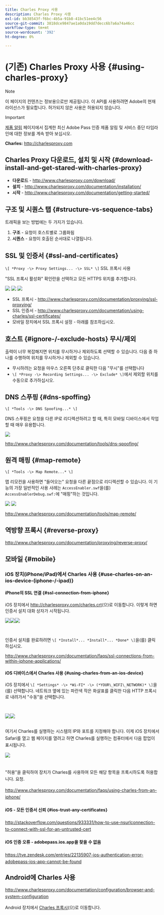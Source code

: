 ```yaml
---
title: Charles Proxy 사용
description: Charles Proxy 사용
exl-id: bb38543f-f6bc-4b5a-91b8-41bc51ee4c56
source-git-commit: 3818dce9847ae1a0da19dd7decc6b7a6a74a46cc
workflow-type: tm+mt
source-wordcount: '392'
ht-degree: 0%

---
```


# (기존) Charles Proxy 사용 {#using-charles-proxy}

>[!NOTE]
>
>이 페이지의 컨텐츠는 정보용으로만 제공됩니다. 이 API를 사용하려면 Adobe의 현재 라이선스가 필요합니다. 허가되지 않은 사용은 허용되지 않습니다.

>[!IMPORTANT]
>
> [제품 알림](/help/authentication/product-announcements.md) 페이지에서 집계한 최신 Adobe Pass 인증 제품 알림 및 서비스 중단 타임라인에 대한 정보를 계속 받아 보십시오.

**Charles:** <http://charlesproxy.com>


## Charles Proxy 다운로드, 설치 및 시작 {#download-install-and-get-stared-with-charles-proxy}

- **다운로드** - <http://www.charlesproxy.com/download/>
- **설치** - <http://www.charlesproxy.com/documentation/installation/>
- **시작** - <http://www.charlesproxy.com/documentation/getting-started/>


## 구조 및 시퀀스 탭 {#structure-vs-sequence-tabs}

트래픽을 보는 방법에는 두 가지가 있습니다.

1. **구조** - 요청이 호스트별로 그룹화됨
1. **시퀀스** - 요청이 호출된 순서대로 나열됩니다.


## SSL 및 인증서 {#ssl-and-certificates}

`\[ *Proxy -\> Proxy Settings... -\> SSL* \]` SSL 프록시 사용

&quot;SSL 프록시 활성화&quot; 확인란을 선택하고 모든 HTTPS 위치를 추가합니다.


![](https://dzf8vqv24eqhg.cloudfront.net/userfiles/258/326/ckfinder/images/ProxySettings.PNG) ![](https://dzf8vqv24eqhg.cloudfront.net/userfiles/258/326/ckfinder/images/SSLSettings.PNG) ![](https://dzf8vqv24eqhg.cloudfront.net/userfiles/258/326/ckfinder/images/AddHttpsLocations.PNG)



- SSL 프록시 - <http://www.charlesproxy.com/documentation/proxying/ssl-proxying/>
- SSL 인증서 - <http://www.charlesproxy.com/documentation/using-charles/ssl-certificates/>
- 모바일 장치에서 SSL 프록시 설정 - 아래를 참조하십시오.


## 호스트 {#ignore-/-exclude-hosts} 무시/제외

출력이 너무 복잡해지면 위치를 무시하거나 제외하도록 선택할 수 있습니다. 다음 중 하나를 수행하여 위치를 무시하거나 제외할 수 있습니다.

- 무시하려는 요청을 마우스 오른쪽 단추로 클릭한 다음 &quot;무시&quot;를 선택합니다
- `\[ *Proxy -\> Recording Settings... -\> Exclude* \]`에서 제외할 위치를 수동으로 추가하십시오.


## DNS 스푸핑 {#dns-spoffing}

`\[ *Tools -\> DNS Spoofing...* \]`



DNS 스푸핑은 요청을 다른 IP로 리디렉션하려고 할 때, 특히 모바일 디바이스에서 작업할 때 매우 유용합니다.

![](https://dzf8vqv24eqhg.cloudfront.net/userfiles/258/326/ckfinder/images/DNSSpoofing.PNG)

<http://www.charlesproxy.com/documentation/tools/dns-spoofing/>


## 원격 매핑 {#map-remote}

`\[ *Tools -\> Map Remote...* \]`



맵 리모컨을 사용하면 &quot;들어오는&quot; 요청을 다른 끝점으로 리디렉션할 수 있습니다. 이 기능의 가장 일반적인 사용 사례는 `AccessEnabler.swf`을(를) `AccessEnablerDebug.swf:`에 &quot;매핑&quot;하는 것입니다.

![](https://dzf8vqv24eqhg.cloudfront.net/userfiles/258/326/ckfinder/images/MapRemote.PNG) ![](https://dzf8vqv24eqhg.cloudfront.net/userfiles/258/326/ckfinder/images/MapRemoteAdd.PNG)

<http://www.charlesproxy.com/documentation/tools/map-remote/>



## 역방향 프록시 {#reverse-proxy}

<http://www.charlesproxy.com/documentation/proxying/reverse-proxy/>

## 모바일 {#mobile}

### iOS 장치(iPhone/iPad)에서 Charles 사용 {#use-charles-on-an-ios-device-(iphone-/-ipad)}

#### iPhone의 SSL 연결 {#ssl-connection-from-iphone}

iOS 장치에서 <http://charlesproxy.com/charles.crt>(으)로 이동합니다.  이렇게 하면 인증서 설치 대화 상자가 시작됩니다.

![](https://dzf8vqv24eqhg.cloudfront.net/userfiles/258/326/ckfinder/images/iOSDeviceSSLCertificate1\(1\).PNG)![](https://dzf8vqv24eqhg.cloudfront.net/userfiles/258/326/ckfinder/images/iOSDeviceSSLCertificate2\(1\).PNG)![](https://dzf8vqv24eqhg.cloudfront.net/userfiles/258/326/ckfinder/images/iOSDeviceSSLCertificate3.PNG)

</br>

인증서 설치를 완료하려면 `\[ *Install*... *Install*... *Done* \]`을(를) 클릭하십시오.

<http://www.charlesproxy.com/documentation/faqs/ssl-connections-from-within-iphone-applications/>



#### iOS 디바이스에서 Charles 사용 {#using-charles-from-an-ios-device}

iOS 장치에서 `\[ *Settings* -\> *Wi-FI* -\> (*YOUR\_WIFI\_NETWORK)* \]`을(를) 선택합니다. 네트워크 옆에 있는 파란색 작은 화살표를 클릭한 다음 HTTP 프록시 로 내려가서 &quot;수동&quot;을 선택합니다.


</br>

![](https://dzf8vqv24eqhg.cloudfront.net/userfiles/258/326/ckfinder/images/iOSDeviceManualProxy1.png)![](https://dzf8vqv24eqhg.cloudfront.net/userfiles/258/326/ckfinder/images/iOSDeviceManualProxy2.PNG)


</br>
여기서 Charles를 실행하는 시스템의 IP와 포트를 지정해야 합니다. <span style="line-height: 1.6em;">이제 iOS 장치에서 Safari를 열고 웹 페이지를 열려고 하면 Charles를 실행하는 컴퓨터에서 다음 팝업이 표시됩니다.

</br>

![](https://dzf8vqv24eqhg.cloudfront.net/userfiles/258/326/ckfinder/images/iOSDeviceManualProxy3.PNG)

</br>
"허용"을 클릭하여 장치가 Charles를 사용하여 모든 해당 항목을 프록시하도록 허용합니다.
요청.

<http://www.charlesproxy.com/documentation/faqs/using-charles-from-an-iphone/>


#### iOS - 모든 인증서 신뢰 {#ios-trust-any-certificates}

<http://stackoverflow.com/questions/933331/how-to-use-nsurlconnection-to-connect-with-ssl-for-an-untrusted-cert>

#### iOS 인증 오류 - adobepass.ios.app을 찾을 수 없음

<https://tve.zendesk.com/entries/22135907-ios-authentication-error-adobepass-ios-app-cannot-be-found>


## Android에 Charles 사용

<http://www.charlesproxy.com/documentation/configuration/browser-and-system-configuration>


Android 장치에서 [Charles 프록시](http://charlesproxy.com/charles.crt)(으)로 이동합니다.

